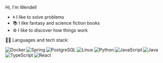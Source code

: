 Hi, I'm Wendell

- 🌀️ I like to solve problems 
- 📚️ I like fantasy and science fiction books 
- ⚙️ I like to discover how things work

👨‍💻️ Languages and tech stack:

<img align="left" alt="Docker" src="https://camo.githubusercontent.com/491ff5812e42ad2eb2a853b50a3a9c7ae65c63e0060b28446f49d8fe86a75e24/68747470733a2f2f696d672e736869656c64732e696f2f62616467652f2d446f636b65722d6666663f266c6f676f3d446f636b6572" />
<img align="left" alt="Spring" src="https://camo.githubusercontent.com/5f80eafcf0ce19f9ab9a7f567205ddc53435f466a4d17bd5f8a1020e7f413a04/68747470733a2f2f696d672e736869656c64732e696f2f62616467652f2d537072696e672d6666663f266c6f676f3d537072696e67" />
<img align="left" alt="PostgreSQL" src="https://camo.githubusercontent.com/4dee248f121f73a20867e7eb2155246dfb99db185e2b4e0e28650defca375000/68747470733a2f2f696d672e736869656c64732e696f2f62616467652f2d506f737467726553514c2d6666663f266c6f676f3d506f737467726553514c266c6f676f436f6c6f723d333336373931" />
<img align="left" alt="Linux" src="https://camo.githubusercontent.com/f7d8eea612e2cab0b733837fe805cd2bab61eb0f465f3ba955bdd95439114f4e/68747470733a2f2f696d672e736869656c64732e696f2f62616467652f2d4c696e75782d6666663f266c6f676f3d6c696e7578266c6f676f436f6c6f723d303030" />
<img align="left" alt="Python" src="https://camo.githubusercontent.com/82520fe304fb51ce112f0471d9263ff83f9b26325ce4648314296a90fda06bff/68747470733a2f2f696d672e736869656c64732e696f2f62616467652f2d507974686f6e2d6666663f266c6f676f3d707974686f6e" />
<img align="left" alt="JavaScript" src="https://camo.githubusercontent.com/47941476ba7e8387565cf0d9898c11da312781c2b4fc4314477f192632d5dad4/68747470733a2f2f696d672e736869656c64732e696f2f62616467652f2d4a6176615363726970742d6666663f266c6f676f3d4a617661536372697074266c6f676f436f6c6f723d646463353038" />
<img align="left" alt="Java" src="https://camo.githubusercontent.com/4ce1520d212650339701271fff0cff41f3b328982e7c200507423ba621bdb3d1/68747470733a2f2f696d672e736869656c64732e696f2f62616467652f2d4a6176612d6666663f266c6f676f3d4a617661266c6f676f436f6c6f723d303037333936" />
<img align="left" alt="TypeScript" src="https://camo.githubusercontent.com/1801e217aae3b154da763c0162358246d573319ee2d606d6e83145bc8b861a3c/68747470733a2f2f696d672e736869656c64732e696f2f62616467652f2d547970655363726970742d6666663f266c6f676f3d54797065536372697074266c6f676f436f6c6f723d303037414343" />
<img align="left" alt="React" src="https://camo.githubusercontent.com/add401f6b6c36c9de13e084e6a00d7399d2d7b0abb3c970449843611b28ac231/68747470733a2f2f696d672e736869656c64732e696f2f62616467652f2d52656163742d6666663f266c6f676f3d5265616374" />


